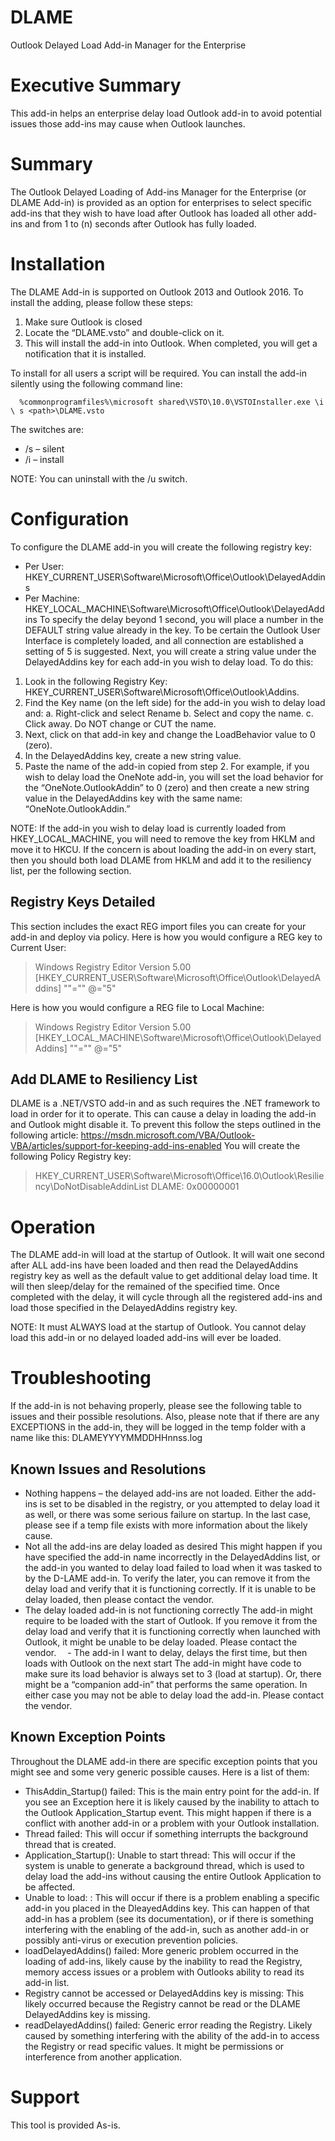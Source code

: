# DLAME
Outlook Delayed Load Add-in Manager for the Enterprise

# Executive Summary
This add-in helps an enterprise delay load Outlook add-in to avoid potential issues those add-ins may cause when Outlook launches.

# Summary
The Outlook Delayed Loading of Add-ins Manager for the Enterprise (or DLAME Add-in) is provided as an option for enterprises to select specific add-ins that they wish to have load after Outlook has loaded all other add-ins and from 1 to (n) seconds after Outlook has fully loaded.

# Installation
The DLAME Add-in is supported on Outlook 2013 and Outlook 2016. To install the adding, please follow these steps:
1)	Make sure Outlook is closed
2)	Locate the “DLAME.vsto” and double-click on it.
3)	This will install the add-in into Outlook. When completed, you will get a notification that it is installed.

To install for all users a script will be required. You can install the add-in silently using the following command line:

      %commonprogramfiles%\microsoft shared\VSTO\10.0\VSTOInstaller.exe \i \ s <path>\DLAME.vsto 

The switches are:
 - /s – silent
 - /i – install

NOTE: You can uninstall with the /u switch. 

# Configuration
To configure the DLAME add-in you will create the following registry key:
  - Per User: HKEY_CURRENT_USER\Software\Microsoft\Office\Outlook\DelayedAddins
  - Per Machine: HKEY_LOCAL_MACHINE\Software\Microsoft\Office\Outlook\DelayedAddins
To specify the delay beyond 1 second, you will place a number in the DEFAULT string value already in the key. To be certain the Outlook User Interface is completely loaded, and all connection are established a setting of 5 is suggested. Next, you will create a string value under the DelayedAddins key for each add-in you wish to delay load. To do this:
1)	Look in the following Registry Key: HKEY_CURRENT_USER\Software\Microsoft\Office\Outlook\Addins.
2)	Find the Key name (on the left side) for the add-in you wish to delay load and:
    a.	Right-click and select Rename
    b.	Select and copy the name.
    c.	Click away. Do NOT change or CUT the name.
3)	Next, click on that add-in key and change the LoadBehavior value to 0 (zero).
4)	In the DelayedAddins key, create a new string value.
5)	Paste the name of the add-in copied from step 2.
For example, if you wish to delay load the OneNote add-in, you will set the load behavior for the “OneNote.OutlookAddin” to 0 (zero) and then create a new string value in the DelayedAddins key with the same name: “OneNote.OutlookAddin.”

NOTE: If the add-in you wish to delay load is currently loaded from HKEY_LOCAL_MACHINE, you will need to remove the key from HKLM and move it to HKCU. If the concern is about loading the add-in on every start, then you should both load DLAME from HKLM and add it to the resiliency list, per the following section.

## Registry Keys Detailed
This section includes the exact REG import files you can create for your add-in and deploy via policy. Here is how you would configure a REG key to Current User:

> Windows Registry Editor Version 5.00
> [HKEY_CURRENT_USER\Software\Microsoft\Office\Outlook\DelayedAddins]
> "<add-in name>"=""
> @="5"

Here is how you would configure a REG file to Local Machine:

> Windows Registry Editor Version 5.00 
> [HKEY_LOCAL_MACHINE\Software\Microsoft\Office\Outlook\DelayedAddins]
> "<add-in name>"=""
> @="5"

## Add DLAME to Resiliency List
DLAME is a .NET/VSTO add-in and as such requires the .NET framework to load in order for it to operate. This can cause a delay in loading the add-in and Outlook might disable it. To prevent this follow the steps outlined in the following article:
https://msdn.microsoft.com/VBA/Outlook-VBA/articles/support-for-keeping-add-ins-enabled
You will create the following Policy Registry key:

> HKEY_CURRENT_USER\Software\Microsoft\Office\16.0\Outlook\Resiliency\DoNotDisableAddinList
> DLAME: 0x00000001

# Operation
The DLAME add-in will load at the startup of Outlook. It will wait one second after ALL add-ins have been loaded and then read the DelayedAddins registry key as well as the default value to get additional delay load time. It will then sleep/delay for the remained of the specified time. Once completed with the delay, it will cycle through all the registered add-ins and load those specified in the DelayedAddins registry key.

NOTE: It must ALWAYS load at the startup of Outlook. You cannot delay load this add-in or no delayed loaded add-ins will ever be loaded.

# Troubleshooting
If the add-in is not behaving properly, please see the following table to issues and their possible resolutions. Also, please note that if there are any EXCEPTIONS in the add-in, they will be logged in the temp folder with a name like this: DLAMEYYYYMMDDHHnnss.log

## Known Issues and Resolutions
 - Nothing happens – the delayed add-ins are not loaded.	Either the add-ins is set to be disabled in the registry, or you attempted to delay load it as well, or there was some serious failure on startup. In the last case, please see if a temp file exists with more information about the likely cause. 
 - Not all the add-ins are delay loaded as desired	This might happen if you have specified the add-in name incorrectly in the DelayedAddins list, or the add-in you wanted to delay load failed to load when it was tasked to by the D-LAME add-in. To verify the later, you can remove it from the delay load and verify that it is functioning correctly. If it is unable to be delay loaded, then please contact the vendor.
 - The delay loaded add-in is not functioning correctly	The add-in might require to be loaded with the start of Outlook. If you remove it from the delay load and verify that it is functioning correctly when launched with Outlook, it might be unable to be delay loaded. Please contact the vendor.
 - The add-in I want to delay, delays the first time, but then loads with Outlook on the next start	The add-in might have code to make sure its load behavior is always set to 3 (load at startup). Or, there might be a “companion add-in” that performs the same operation. In either case you may not be able to delay load the add-in. Please contact the vendor.

## Known Exception Points
Throughout the DLAME add-in there are specific exception points that you might see and some very generic possible causes. Here is a list of them:
- ThisAddin_Startup() failed: This is the main entry point for the add-in. If you see an Exception here it is likely caused by the inability to attach to the Outlook Application_Startup event. This might happen if there is a conflict with another add-in or a problem with your Outlook installation.
- Thread failed: This will occur if something interrupts the background thread that is created.
-  Application_Startup(): Unable to start thread: This will occur if the system is unable to generate a background thread, which is used to delay load the add-ins without causing the entire Outlook Application to be affected.
- Unable to load: <addin>: This will occur if there is a problem enabling a specific add-in you placed in the DleayedAddins key. This can happen of that add-in has a problem (see its documentation), or if there is something interfering with the enabling of the add-in, such as another add-in or possibly anti-virus or execution prevention policies.
- loadDelayedAddins() failed: More generic problem occurred in the loading of add-ins, likely cause by the inability to read the Registry, memory access issues or a problem with Outlooks ability to read its add-in list.
- Registry cannot be accessed or DelayedAddins key is missing: This likely occurred because the Registry cannot be read or the DLAME DelayedAddins key is missing.
- readDelayedAddins() failed: Generic error reading the Registry. Likely caused by something interfering with the ability of the add-in to access the Registry or read specific values. It might be permissions or interference from another application.

# Support
This tool is provided As-is.
